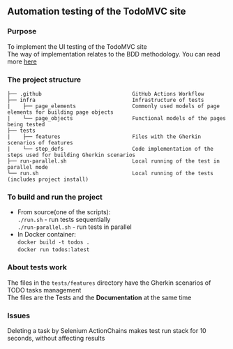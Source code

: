 ## Automation testing of the TodoMVC site

### Purpose 
To implement the UI testing of the TodoMVC site  
The way of implementation relates to the BDD methodology. You can read more [here](https://en.wikipedia.org/wiki/Behavior-driven_development)

### The project structure
    ├── .github                             GitHub Actions Workflow
    ├── infra                               Infrastructure of tests  
    |    ├── page_elements                  Commonly used models of page elements for building page objects  
    |    └── page_objects                   Functional models of the pages being tested
    ├── tests
    |    ├── features                       Files with the Gherkin scenarios of features
    |    └── step_defs                      Code implementation of the steps used for building Gherkin scenarios
    ├── run-parallel.sh                     Local running of the test in parallel mode
    └── run.sh                              Local running of the tests (includes project install)


### To build and run the project
 - From source(one of the scripts):   
           `./run.sh` - run tests sequentially  
           `./run-parallel.sh` - run tests in parallel
 - In Docker container:   
`docker build -t todos .`  
`docker run todos:latest`

### About tests work
The files in the `tests/features` directory have the Gherkin scenarios of TODO tasks management  
The files are the Tests and the **Documentation** at the same time  

### Issues
Deleting a task by Selenium ActionChains makes test run stack for 10 seconds, without affecting results
